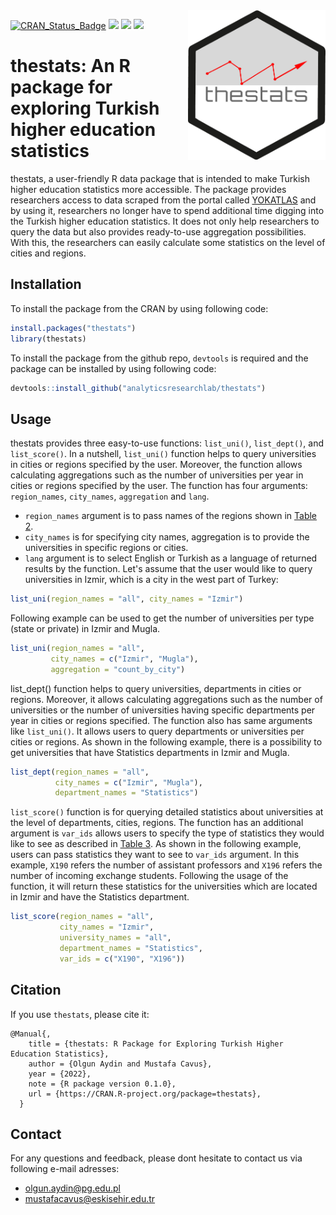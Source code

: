 <img align="right" width="220" height="240" src="https://github.com/analyticsresearchlab/thestats/blob/main/man/figures/logo.png" alt="thestats: An R package for exploring Turkish higher education statistics">

[![CRAN_Status_Badge](http://www.r-pkg.org/badges/version/thestats?color=green)](https://cran.r-project.org/package=thestats)
[![](http://cranlogs.r-pkg.org/badges/grand-total/thestats?color=green)](https://cran.r-project.org/package=thestats)
[![](http://cranlogs.r-pkg.org/badges/thestats?color=green)](https://cran.r-project.org/package=thestats)
[![](http://cranlogs.r-pkg.org/badges/last-week/thestats?color=green)](https://cran.r-project.org/package=thestats)

# thestats: An R package for exploring Turkish higher education statistics 

thestats, a user-friendly R data package that is intended to make Turkish higher education statistics more accessible. The package provides researchers access to data scraped from the portal called [YOKATLAS](https://yokatlas.yok.gov.tr/) and by using it, researchers no longer have to spend additional time digging into the Turkish higher education statistics. It does not only help researchers to query the data but also provides ready-to-use aggregation possibilities. With this, the researchers can easily calculate some statistics on the level of cities and regions.

## Installation

To install the package from the CRAN by using following code:

```r
install.packages("thestats")
library(thestats)
```

To install the package from the github repo, `devtools` is required and the package can be installed by using following code:

```r
devtools::install_github("analyticsresearchlab/thestats")
```

## Usage

thestats provides three easy-to-use functions: `list_uni()`, `list_dept()`, and `list_score()`. In a nutshell, `list_uni()` function helps to query universities in cities or regions specified by the user. Moreover, the function allows calculating aggregations such as the number of universities per year in cities or regions specified by the user. The function has four arguments: `region_names`, `city_names`, `aggregation` and `lang`. 
- `region_names` argument is to pass names of the regions shown in [Table 2](https://github.com/analyticsresearchlab/thestats/blob/main/docs/Table2.md).
- `city_names` is for specifying city names, aggregation is to provide the universities in specific regions or cities. 
- `lang` argument is to select English or Turkish as a language of returned results by the function. Let's assume that the user would like to query universities in Izmir, which is a city in the west part of Turkey:

```r
list_uni(region_names = "all", city_names = "Izmir")
```

Following example can be used to get the number of universities per type (state or private) in Izmir and Mugla. 

```r
list_uni(region_names = "all", 
         city_names = c("Izmir", "Mugla"), 
         aggregation = "count_by_city")
```

list_dept() function helps to query universities, departments in cities or regions. Moreover, it allows calculating aggregations such as the number of universities or the number of universities having specific departments per year in cities or regions specified. The function also has same arguments like `list_uni()`. It allows users to query departments or universities per cities or regions. As shown in the following example, there is a possibility to get universities that have Statistics departments in Izmir and Mugla.

```r
list_dept(region_names = "all", 
          city_names = c("Izmir", "Mugla"), 
          department_names = "Statistics")
```

`list_score()` function is for querying detailed statistics about universities at the level of departments, cities, regions. The function has an additional argument is `var_ids` allows users to specify the type of statistics they would like to see as described in [Table 3](https://github.com/analyticsresearchlab/thestats/blob/main/docs/Table3.md). As shown in the following example, users can pass statistics they want to see to `var_ids` argument. In this example, `X190` refers the number of assistant professors and `X196` refers the number of incoming exchange students. Following the usage of the function, it will return these statistics for the universities which are located in Izmir and have the Statistics department.

```r
list_score(region_names = "all", 
           city_names = "Izmir",
           university_names = "all",
           department_names = "Statistics", 
           var_ids = c("X190", "X196"))
```


## Citation

If you use `thestats`, please cite it:

```
@Manual{,
    title = {thestats: R Package for Exploring Turkish Higher Education Statistics},
    author = {Olgun Aydin and Mustafa Cavus},
    year = {2022},
    note = {R package version 0.1.0},
    url = {https://CRAN.R-project.org/package=thestats},
  }
```


## Contact

For any questions and feedback, please dont hesitate to contact us via following e-mail adresses:
- olgun.aydin@pg.edu.pl
- mustafacavus@eskisehir.edu.tr 

